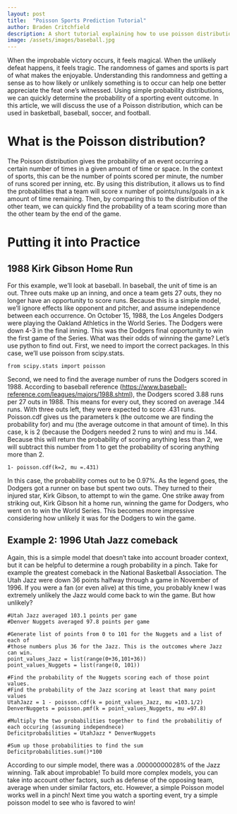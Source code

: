 ```yaml
---
layout: post
title:  "Poisson Sports Prediction Tutorial"
author: Braden Critchfield
description: A short tutorial explaining how to use poisson distributions to calculate the probability of sport outcomes.
image: /assets/images/baseball.jpg
---
```


When the improbable victory occurs, it feels magical. When the unlikely defeat happens, it feels tragic. The randomness of games and sports is part of what makes the enjoyable. Understanding this randomness and getting a sense as to how likely or unlikely something is to occur can help one better appreciate the feat one’s witnessed.
Using simple probability distributions, we can quickly determine the probability of a sporting event outcome. In this article, we will discuss the use of a Poisson distribution, which can be used in basketball, baseball, soccer, and football.

# What is the Poisson distribution?

The Poisson distribution gives the probability of an event occurring a certain number of times in a given amount of time or space. In the context of sports, this can be the number of points scored per minute, the number of runs scored per inning, etc. By using this distribution, it allows us to find the probabilities that a team will score x number of points/runs/goals in a k amount of time remaining. Then, by comparing this to the distribution of the other team, we can quickly find the probability of a team scoring more than the other team by the end of the game. 

# Putting it into Practice
## 1988 Kirk Gibson Home Run

For this example, we’ll look at baseball. In baseball, the unit of time is an out. Three outs make up an inning, and once a team gets 27 outs, they no longer have an opportunity to score runs. Because this is a simple model, we’ll ignore effects like opponent and pitcher, and assume independence between each occurrence.
On October 15, 1988, the Los Angeles Dodgers were playing the Oakland Athletics in the World Series. The Dodgers were down 4-3 in the final inning. This was the Dodgers final opportunity to win the first game of the Series. What was their odds of winning the game? Let’s use python to find out.
First, we need to import the correct packages. In this case, we’ll use poisson from scipy.stats.

```
from scipy.stats import poisson

```

Second, we need to find the average number of runs the Dodgers scored in 1988. According to baseball reference (https://www.baseball-reference.com/leagues/majors/1988.shtml), the Dodgers scored 3.88 runs per 27 outs in 1988. This means for every out, they scored on average .144 runs. With three outs left, they were expected to score .431 runs.
Poisson.cdf gives us the parameters k (the outcome we are finding the probability for) and mu (the average outcome in that amount of time). In this case, k is 2 (because the Dodgers needed 2 runs to win) and mu is .144. Because this will return the probability of scoring anything less than 2, we will subtract this number from 1 to get the probability of scoring anything more than 2. 

```
1- poisson.cdf(k=2, mu =.431)
```

In this case, the probability comes out to be 0.97%. As the legend goes, the Dodgers got a runner on base but spent two outs. They turned to their injured star, Kirk Gibson, to attempt to win the game. One strike away from striking out, Kirk Gibson hit a home run, winning the game for Dodgers, who went on to win the World Series. This becomes more impressive considering how unlikely it was for the Dodgers to win the game.

## Example 2: 1996 Utah Jazz comeback
Again, this is a simple model that doesn’t take into account broader context, but it can be helpful to determine a rough probability in a pinch. Take for example the greatest comeback in the National Basketball Association. 
The Utah Jazz were down 36 points halfway through a game in November of 1996. If you were a fan (or even alive) at this time, you probably knew I was extremely unlikely the Jazz would come back to win the game. But how unlikely? 

```
#Utah Jazz averaged 103.1 points per game
#Denver Nuggets averaged 97.8 points per game

#Generate list of points from 0 to 101 for the Nuggets and a list of each of 
#those numbers plus 36 for the Jazz. This is the outcomes where Jazz can win.
point_values_Jazz = list(range(0+36,101+36))
point_values_Nuggets = list(range(0, 101))

#Find the probability of the Nuggets scoring each of those point values.
#Find the probability of the Jazz scoring at least that many point values
UtahJazz = 1 - poisson.cdf(k = point_values_Jazz, mu =103.1/2)
DenverNuggets = poisson.pmf(k = point_values_Nuggets, mu =97.8)

#Multiply the two probabilities together to find the probabilitiy of each occuring (assuming independnece)
Deficitprobabilities = UtahJazz * DenverNuggets

#Sum up those probabilities to find the sum
Deficitprobabilities.sum()*100
```

According to our simple model, there was a .00000000028% of the Jazz winning. Talk about improbable!
To build more complex models, you can take into account other factors, such as defense of the opposing team, average when under similar factors, etc. However, a simple Poisson model works well in a pinch! Next time you watch a sporting event, try a simple poisson model to see who is favored to win!
